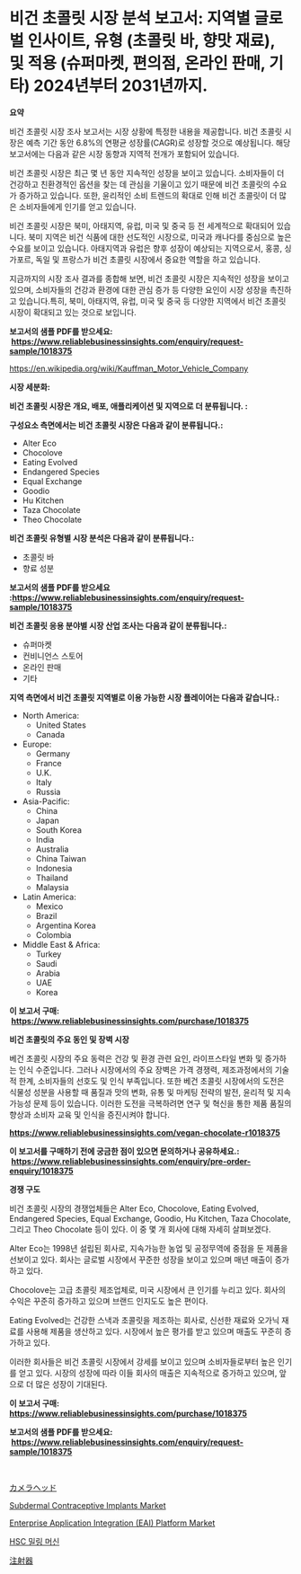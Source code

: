 <p><h1>비건 초콜릿 시장 분석 보고서: 지역별 글로벌 인사이트, 유형 (초콜릿 바, 향맛 재료), 및 적용 (슈퍼마켓, 편의점, 온라인 판매, 기타) 2024년부터 2031년까지.</h1></p><p><strong>요약</strong></p>
<p><p>비건 초콜릿 시장 조사 보고서는 시장 상황에 특정한 내용을 제공합니다. 비건 초콜릿 시장은 예측 기간 동안 6.8%의 연평균 성장률(CAGR)로 성장할 것으로 예상됩니다. 해당 보고서에는 다음과 같은 시장 동향과 지역적 전개가 포함되어 있습니다.</p><p>비건 초콜릿 시장은 최근 몇 년 동안 지속적인 성장을 보이고 있습니다. 소비자들이 더 건강하고 친환경적인 옵션을 찾는 데 관심을 기울이고 있기 때문에 비건 초콜릿의 수요가 증가하고 있습니다. 또한, 윤리적인 소비 트렌드의 확대로 인해 비건 초콜릿이 더 많은 소비자들에게 인기를 얻고 있습니다.</p><p>비건 초콜릿 시장은 북미, 아태지역, 유럽, 미국 및 중국 등 전 세계적으로 확대되어 있습니다. 북미 지역은 비건 식품에 대한 선도적인 시장으로, 미국과 캐나다를 중심으로 높은 수요를 보이고 있습니다. 아태지역과 유럽은 향후 성장이 예상되는 지역으로서, 홍콩, 싱가포르, 독일 및 프랑스가 비건 초콜릿 시장에서 중요한 역할을 하고 있습니다.</p><p>지금까지의 시장 조사 결과를 종합해 보면, 비건 초콜릿 시장은 지속적인 성장을 보이고 있으며, 소비자들의 건강과 환경에 대한 관심 증가 등 다양한 요인이 시장 성장을 촉진하고 있습니다.특히, 북미, 아태지역, 유럽, 미국 및 중국 등 다양한 지역에서 비건 초콜릿 시장이 확대되고 있는 것으로 보입니다.</p></p>
<p><strong>보고서의 샘플 PDF를 받으세요: &nbsp;<a href="https://www.reliablebusinessinsights.com/enquiry/request-sample/1018375">https://www.reliablebusinessinsights.com/enquiry/request-sample/1018375</a></strong></p>
<p><a href="https://en.wikipedia.org/wiki/Kauffman_Motor_Vehicle_Company">https://en.wikipedia.org/wiki/Kauffman_Motor_Vehicle_Company</a></p>
<p><strong>시장 세분화:</strong></p>
<p><strong> 비건 초콜릿 시장은 개요, 배포, 애플리케이션 및 지역으로 더 분류됩니다. :</strong></p>
<p><strong>구성요소 측면에서는 비건 초콜릿 시장은 다음과 같이 분류됩니다.:</strong></p>
<p><ul><li>Alter Eco</li><li>Chocolove</li><li>Eating Evolved</li><li>Endangered Species</li><li>Equal Exchange</li><li>Goodio</li><li>Hu Kitchen</li><li>Taza Chocolate</li><li>Theo Chocolate</li></ul></p>
<p><strong> 비건 초콜릿 유형별 시장 분석은 다음과 같이 분류됩니다.:</strong></p>
<p><ul><li>초콜릿 바</li><li>향료 성분</li></ul></p>
<p><strong>보고서의 샘플 PDF를 받으세요 :<a href="https://www.reliablebusinessinsights.com/enquiry/request-sample/1018375">https://www.reliablebusinessinsights.com/enquiry/request-sample/1018375</a></strong></p>
<p><strong> 비건 초콜릿 응용 분야별 시장 산업 조사는 다음과 같이 분류됩니다.:</strong></p>
<p><ul><li>슈퍼마켓</li><li>컨비니언스 스토어</li><li>온라인 판매</li><li>기타</li></ul></p>
<p><strong>지역 측면에서 비건 초콜릿 지역별로 이용 가능한 시장 플레이어는 다음과 같습니다.:</strong></p>
<p><ul>
    <li>
        North America:
        <ul>
            <li>United States</li>
            <li>Canada</li>
        </ul>
    </li>
    <li>
        Europe:
        <ul>
            <li>Germany</li>
            <li>France</li>
            <li>U.K.</li>
            <li>Italy</li>
            <li>Russia</li>
        </ul>
    </li>
    <li>
        Asia-Pacific:
        <ul>
            <li>China</li>
            <li>Japan</li>
            <li>South Korea</li>
            <li>India</li>
            <li>Australia</li>
            <li>China Taiwan</li>
            <li>Indonesia</li>
            <li>Thailand</li>
            <li>Malaysia</li>
        </ul>
    </li>
    <li>
        Latin America:
        <ul>
            <li>Mexico</li>
            <li>Brazil</li>
            <li>Argentina Korea</li>
            <li>Colombia</li>
        </ul>
    </li>
    <li>
        Middle East & Africa:
        <ul>
            <li>Turkey</li>
            <li>Saudi</li>
            <li>Arabia</li>
            <li>UAE</li>
            <li>Korea</li>
        </ul>
    </li>
    </ul></p>
<p><strong>이 보고서 구매: &nbsp;<a href="https://www.reliablebusinessinsights.com/purchase/1018375">https://www.reliablebusinessinsights.com/purchase/1018375</a></strong></p>
<p><strong>비건 초콜릿의 주요 동인 및 장벽 시장</strong></p>
<p><p>베건 초콜릿 시장의 주요 동력은 건강 및 환경 관련 요인, 라이프스타일 변화 및 증가하는 인식 수준입니다. 그러나 시장에서의 주요 장벽은 가격 경쟁력, 제조과정에서의 기술적 한계, 소비자들의 선호도 및 인식 부족입니다. 또한 베건 초콜릿 시장에서의 도전은 식물성 성분을 사용할 때 품질과 맛의 변화, 유통 및 마케팅 전략의 발전, 윤리적 및 지속가능성 문제 등이 있습니다. 이러한 도전을 극복하려면 연구 및 혁신을 통한 제품 품질의 향상과 소비자 교육 및 인식을 증진시켜야 합니다.</p></p>
<p><strong><a href="https://www.reliablebusinessinsights.com/vegan-chocolate-r1018375">https://www.reliablebusinessinsights.com/vegan-chocolate-r1018375</a></strong></p>
<p><strong>이 보고서를 구매하기 전에 궁금한 점이 있으면 문의하거나 공유하세요.: &nbsp;<a href="https://www.reliablebusinessinsights.com/enquiry/pre-order-enquiry/1018375">https://www.reliablebusinessinsights.com/enquiry/pre-order-enquiry/1018375</a></strong></p>
<p><strong>경쟁 구도</strong></p>
<p><p>비건 초콜릿 시장의 경쟁업체들은 Alter Eco, Chocolove, Eating Evolved, Endangered Species, Equal Exchange, Goodio, Hu Kitchen, Taza Chocolate, 그리고 Theo Chocolate 등이 있다. 이 중 몇 개 회사에 대해 자세히 살펴보겠다.</p><p>Alter Eco는 1998년 설립된 회사로, 지속가능한 농업 및 공정무역에 중점을 둔 제품을 선보이고 있다. 회사는 글로벌 시장에서 꾸준한 성장을 보이고 있으며 매년 매출이 증가하고 있다.</p><p>Chocolove는 고급 초콜릿 제조업체로, 미국 시장에서 큰 인기를 누리고 있다. 회사의 수익은 꾸준히 증가하고 있으며 브랜드 인지도도 높은 편이다.</p><p>Eating Evolved는 건강한 스낵과 초콜릿을 제조하는 회사로, 신선한 재료와 오가닉 재료를 사용해 제품을 생산하고 있다. 시장에서 높은 평가를 받고 있으며 매출도 꾸준히 증가하고 있다.</p><p>이러한 회사들은 비건 초콜릿 시장에서 강세를 보이고 있으며 소비자들로부터 높은 인기를 얻고 있다. 시장의 성장에 따라 이들 회사의 매출은 지속적으로 증가하고 있으며, 앞으로 더 많은 성장이 기대된다.</p></p>
<p><strong>이 보고서 구매: &nbsp; <a href="https://www.reliablebusinessinsights.com/purchase/1018375">https://www.reliablebusinessinsights.com/purchase/1018375</a></strong></p>
<p><strong>보고서의 샘플 PDF를 받으세요: &nbsp;<a href="https://www.reliablebusinessinsights.com/enquiry/request-sample/1018375">https://www.reliablebusinessinsights.com/enquiry/request-sample/1018375</a></strong><strong></strong></p>
<p>&nbsp;</p>
<p><p><a href="https://github.com/schmahlson/Market-Research-Report-List-2/blob/main/582505358348.md">カメラヘッド</a></p><p><a href="https://issuu.com/reportprime-2/docs/subdermal-contraceptive-implants-market-size-2030.">Subdermal Contraceptive Implants Market</a></p><p><a href="https://medium.com/@caseywiza1946/enterprise-application-integration-eai-platform-market-size-share-analysis-growth-trends-856a93f9d4e2">Enterprise Application Integration (EAI) Platform Market</a></p><p><a href="https://github.com/shampaakter36/Market-Research-Report-List-1/blob/main/324675960354.md">HSC 밀링 머신</a></p><p><a href="https://medium.com/@attyourniture/%E3%82%B7%E3%83%AA%E3%83%B3%E3%82%B8%E5%B8%82%E5%A0%B4%E3%81%AE%E5%8B%95%E5%90%91%E3%81%A8%E6%88%90%E9%95%B7%E3%83%89%E3%83%A9%E3%82%A4%E3%83%90%E3%83%BC%E3%82%92%E5%88%86%E6%9E%90%E3%81%97-2024%E5%B9%B4%E3%81%8B%E3%82%892031%E5%B9%B4%E3%81%BE%E3%81%A7%E3%81%AE%E4%BA%88%E6%B8%AC%E3%82%92%E8%A1%8C%E3%81%84%E3%81%BE%E3%81%99-726aedfebed3">注射器</a></p></p>